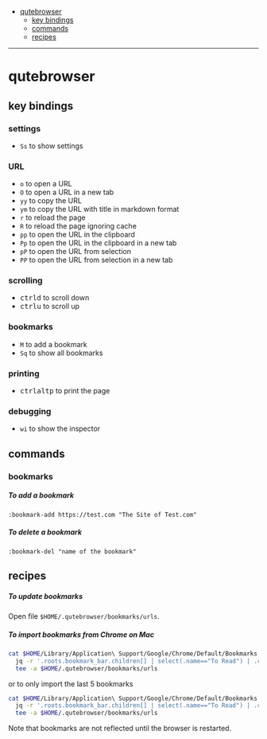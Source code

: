 - [qutebrowser](#qutebrowser)
  * [key bindings](#key-bindings)
  * [commands](#commands)
  * [recipes](#recipes)
____

# qutebrowser

## key bindings

### settings

- `Ss` to show settings

### URL

- `o` to open a URL
- `O` to open a URL in a new tab
- `yy` to copy the URL
- `ym` to copy the URL with title in markdown format
- `r` to reload the page
- `R` to reload the page ignoring cache
- `pp` to open the URL in the clipboard
- `Pp` to open the URL in the clipboard in a new tab
- `pP` to open the URL from selection
- `PP` to open the URL from selection in a new tab

### scrolling

- <kbd>ctrl</kbd><kbd>d</kbd> to scroll down
- <kbd>ctrl</kbd><kbd>u</kbd> to scroll up

### bookmarks

- `M` to add a bookmark
- `Sq` to show all bookmarks

### printing

- <kbd>ctrl</kbd><kbd>alt</kbd><kbd>p</kbd> to print the page

### debugging

- `wi` to show the inspector

## commands

### bookmarks

##### To add a bookmark

```
:bookmark-add https://test.com "The Site of Test.com"
```

##### To delete a bookmark

```
:bookmark-del "name of the bookmark"
```

## recipes

##### To update bookmarks

Open file `$HOME/.qutebrowser/bookmarks/urls`.

##### To import bookmarks from Chrome on Mac

```sh
cat $HOME/Library/Application\ Support/Google/Chrome/Default/Bookmarks |\
  jq -r '.roots.bookmark_bar.children[] | select(.name=="To Read") | .children[] | .url + " " + .name' |\
  tee -a $HOME/.qutebrowser/bookmarks/urls
```

or to only import the last 5 bookmarks

```sh
cat $HOME/Library/Application\ Support/Google/Chrome/Default/Bookmarks |\
  jq -r '.roots.bookmark_bar.children[] | select(.name=="To Read") | .children[-5:][] | .url + " " + .name' |\
  tee -a $HOME/.qutebrowser/bookmarks/urls
```

Note that bookmarks are not reflected until the browser is restarted.
